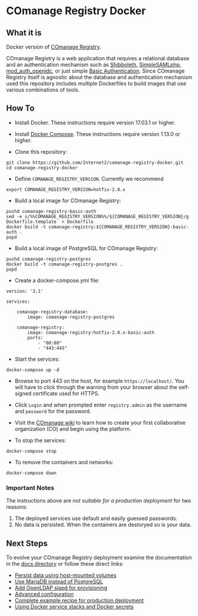 <!--
COmanage Registry Docker documentation

Portions licensed to the University Corporation for Advanced Internet
Development, Inc. ("UCAID") under one or more contributor license agreements.
See the NOTICE file distributed with this work for additional information
regarding copyright ownership.

UCAID licenses this file to you under the Apache License, Version 2.0
(the "License"); you may not use this file except in compliance with the
License. You may obtain a copy of the License at:

http://www.apache.org/licenses/LICENSE-2.0

Unless required by applicable law or agreed to in writing, software
distributed under the License is distributed on an "AS IS" BASIS,
WITHOUT WARRANTIES OR CONDITIONS OF ANY KIND, either express or implied.
See the License for the specific language governing permissions and
limitations under the License.
-->

# COmanage Registry Docker

## What it is
Docker version of [COmanage
Registry](https://spaces.internet2.edu/display/COmanage/Home).

COmanage Registry is a web application that requires a relational database
and an authentication mechanism such as 
[Shibboleth](http://shibboleth.net/products/service-provider.html), 
[SimpleSAMLphp](https://simplesamlphp.org/), 
[mod_auth_openidc](https://github.com/pingidentity/mod_auth_openidc),
or just simple [Basic Authentication](https://httpd.apache.org/docs/2.4/mod/mod_auth_basic.html).
Since COmanage Registry itself is agnostic about the database and authentication
mechanism used this repository includes multiple Dockerfiles to build images that use various
combinations of tools.

## How To

* Install Docker. These instructions require version 17.03.1 or higher.

* Install [Docker Compose](https://docs.docker.com/compose/). These instructions require 
version 1.13.0 or higher.

* Clone this repository:

```
git clone https://github.com/Internet2/comanage-registry-docker.git
cd comanage-registry-docker
```

* Define `COMANAGE_REGISTRY_VERSION`. Currently we recommend

```
export COMANAGE_REGISTRY_VERSION=hotfix-2.0.x
```

* Build a local image for COmanage Registry:

```
pushd comanage-registry-basic-auth
sed -e s/%%COMANAGE_REGISTRY_VERSION%%/${COMANAGE_REGISTRY_VERSION}/g Dockerfile.template  > Dockerfile
docker build -t comanage-registry:${COMANAGE_REGISTRY_VERSION}-basic-auth .
popd
```

* Build a local image of PostgreSQL for COmanage Registry:
```
pushd comanage-registry-postgres
docker build -t comanage-registry-postgres .
popd
```
* Create a docker-compose.yml file:
```
version: '3.1'

services:

    comanage-registry-database:
        image: comanage-registry-postgres

    comanage-registry:
        image: comanage-registry:hotfix-2.0.x-basic-auth
        ports:
            - "80:80"
            - "443:443"
```

* Start the services:
```
docker-compose up -d
```

* Browse to port 443 on the host, for example `https://localhost/`. You will have to
  click through the warning from your browser about the self-signed certificate used
  for HTTPS.

* Click `Login` and when prompted enter `registry.admin` as the username and `password`
for the password.

* Visit the [COmanage wiki](https://spaces.internet2.edu/display/COmanage/Setting+Up+Your+First+CO)
to learn how to create your first collaborative organization (CO) and begin using
the platform.

* To stop the services:
```
docker-compose stop
```

* To remove the containers and networks:
```
docker-compose down
```

### Important Notes
The instructions above are *not suitable for a production deployment* for two reasons:

1. The deployed services use default and easily guessed passwords.
2. No data is persisted. When the containers are destoryed so is your data.

## Next Steps
To evolve your COmanage Registry deployment examine the documentation
in the [docs directory](docs/README.md) or follow these direct links:

* [Persist data using host-mounted volumes](docs/basic-auth-postgres-persist.md)
* [Use MariaDB instead of PostgreSQL](docs/basic-auth-mariadb-persist.md)
* [Add OpenLDAP slapd for provisioning](docs/openldap-slapd.md)
* [Advanced configuration](docs/advanced-configuration.md)
* [Complete example recipe for production deployment](docs/shibboleth-sp-postgres-compose.md)
* [Using Docker service stacks and Docker secrets](docs/stacks-secrets.md)





